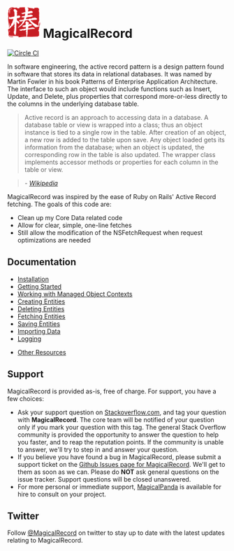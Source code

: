 # ![Awesome](https://github.com/magicalpanda/magicalpanda.github.com/blob/master/images/awesome_logo_small.png?raw=true) MagicalRecord

[![Circle CI](https://circleci.com/gh/magicalpanda/MagicalRecord/tree/develop.svg?style=svg)](https://circleci.com/gh/magicalpanda/MagicalRecord/tree/develop)

In software engineering, the active record pattern is a design pattern found in software that stores its data in relational databases. It was named by Martin Fowler in his book Patterns of Enterprise Application Architecture. The interface to such an object would include functions such as Insert, Update, and Delete, plus properties that correspond more-or-less directly to the columns in the underlying database table.

>	Active record is an approach to accessing data in a database. A database table or view is wrapped into a class; thus an object instance is tied to a single row in the table. After creation of an object, a new row is added to the table upon save. Any object loaded gets its information from the database; when an object is updated, the corresponding row in the table is also updated. The	wrapper class implements accessor methods or properties for each column in the table or view.

>	*- [Wikipedia]("http://en.wikipedia.org/wiki/Active_record_pattern")*

MagicalRecord was inspired by the ease of Ruby on Rails' Active Record fetching. The goals of this code are:

* Clean up my Core Data related code
* Allow for clear, simple, one-line fetches
* Still allow the modification of the NSFetchRequest when request optimizations are needed

## Documentation

- [Installation](Docs/Installing-MagicalRecord.md)
- [Getting Started](Docs/Getting-Started.md)
- [Working with Managed Object Contexts](Docs/Working-with-Managed-Object-Contexts.md)
- [Creating Entities](Docs/Creating-Entities.md)
- [Deleting Entities](Docs/Deleting-Entities.md)
- [Fetching Entities](Docs/Fetching-Entities.md)
- [Saving Entities](Docs/Saving-Entities.md)
- [Importing Data](Docs/Importing-Data.md)
- [Logging](Docs/Logging.md)
* [Other Resources](Docs/Other-Resources.md)

## Support

MagicalRecord is provided as-is, free of charge. For support, you have a few choices:

- Ask your support question on [Stackoverflow.com](http://stackoverflow.com), and tag your question with **MagicalRecord**. The core team will be notified of your question only if you mark your question with this tag. The general Stack Overflow community is provided the opportunity to answer the question to help you faster, and to reap the reputation points. If the community is unable to answer, we'll try to step in and answer your question.
- If you believe you have found a bug in MagicalRecord, please submit a support ticket on the [Github Issues page for MagicalRecord](http://github.com/magicalpanda/magicalrecord/issues). We'll get to them as soon as we can. Please do **NOT** ask general questions on the issue tracker. Support questions will be closed unanswered.
- For more personal or immediate support, [MagicalPanda](http://magicalpanda.com/) is available for hire to consult on your project.


## Twitter

Follow [@MagicalRecord](http://twitter.com/magicalrecord) on twitter to stay up to date with the latest updates relating to MagicalRecord.
